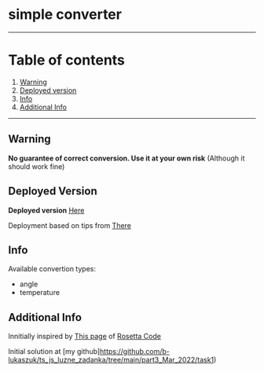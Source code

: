 # simple converter

---

# Table of contents

1. [Warning](#info)
2. [Deployed version](#deployed-version)
3. [Info](#info)
4. [Additional Info](#additional-info)

---

## Warning

**No guarantee of correct conversion. Use it at your own risk**
(Although it should work fine)

## Deployed Version

**Deployed version** [Here](https://b-lukaszuk.github.io/simple_converter/)

Deployment based on tips from [There](https://dev.to/yuribenjamin/how-to-deploy-react-app-in-github-pages-2a1f)

## Info

Available convertion types:
- angle
- temperature

## Additional Info

Innitially inspired by [This page](https://rosettacode.org/wiki/Angles_(geometric),_normalization_and_conversion) of [Rosetta Code](https://rosettacode.org/wiki/Rosetta_Code)

Initial solution at [my github]https://github.com/b-lukaszuk/ts_js_luzne_zadanka/tree/main/part3_Mar_2022/task1)

